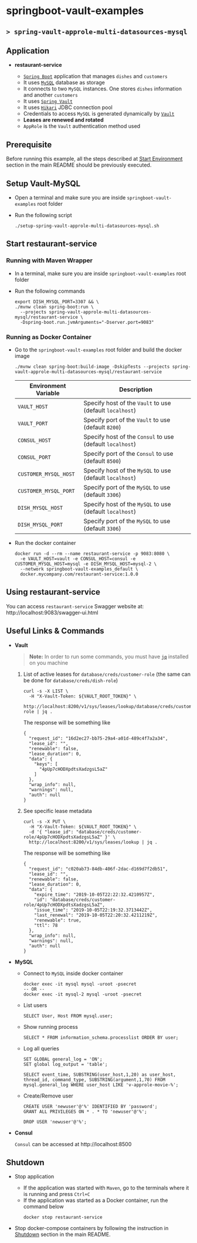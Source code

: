 # springboot-vault-examples
## `> spring-vault-approle-multi-datasources-mysql`

## Application

- **restaurant-service**

  - [`Spring Boot`](https://docs.spring.io/spring-boot/docs/current/reference/htmlsingle/) application that manages `dishes` and `customers`
  - It uses [`MySQL`](https://www.mysql.com/) database as storage
  - It connects to two `MySQL` instances. One stores `dishes` information and another `customers`
  - It uses [`Spring Vault`](https://docs.spring.io/spring-vault/docs/2.1.3.RELEASE/reference/html/#_document_structure)
  - It uses [`Hikari`](https://github.com/brettwooldridge/HikariCP) JDBC connection pool
  - Credentials to access `MySQL` is generated dynamically by [`Vault`](https://www.vaultproject.io)
  - **Leases are renewed and rotated**
  - `AppRole` is the `Vault` authentication method used

## Prerequisite

Before running this example, all the steps described at [Start Environment](https://github.com/ivangfr/springboot-vault-examples#start-environment) section in the main README should be previously executed.

## Setup Vault-MySQL

- Open a terminal and make sure you are inside `springboot-vault-examples` root folder

- Run the following script
  ```
  ./setup-spring-vault-approle-multi-datasources-mysql.sh
  ```

## Start restaurant-service

### Running with Maven Wrapper

- In a terminal, make sure you are inside `springboot-vault-examples` root folder

- Run the following commands
  ```
  export DISH_MYSQL_PORT=3307 && \
  ./mvnw clean spring-boot:run \
    --projects spring-vault-approle-multi-datasources-mysql/restaurant-service \
    -Dspring-boot.run.jvmArguments="-Dserver.port=9083"
  ```

### Running as Docker Container

- Go to the `springboot-vault-examples` root folder and build the docker image
  ```
  ./mvnw clean spring-boot:build-image -DskipTests --projects spring-vault-approle-multi-datasources-mysql/restaurant-service
  ```
  | Environment Variable  | Description                                               |
  | --------------------- | --------------------------------------------------------- |
  | `VAULT_HOST`          | Specify host of the `Vault` to use (default `localhost`)  |
  | `VAULT_PORT`          | Specify port of the `Vault` to use (default `8200`)       |
  | `CONSUL_HOST`         | Specify host of the `Consul` to use (default `localhost`) |
  | `CONSUL_PORT`         | Specify port of the `Consul` to use (default `8500`)      |
  | `CUSTOMER_MYSQL_HOST` | Specify host of the `MySQL` to use (default `localhost`)  |
  | `CUSTOMER_MYSQL_PORT` | Specify port of the `MySQL` to use (default `3306`)       |
  | `DISH_MYSQL_HOST`     | Specify host of the `MySQL` to use (default `localhost`)  |
  | `DISH_MYSQL_PORT`     | Specify port of the `MySQL` to use (default `3306`)       |

- Run the docker container
  ```
  docker run -d --rm --name restaurant-service -p 9083:8080 \
    -e VAULT_HOST=vault -e CONSUL_HOST=consul -e CUSTOMER_MYSQL_HOST=mysql -e DISH_MYSQL_HOST=mysql-2 \
    --network springboot-vault-examples_default \
    docker.mycompany.com/restaurant-service:1.0.0
  ```

## Using restaurant-service

You can access `restaurant-service` Swagger website at: http://localhost:9083/swagger-ui.html

## Useful Links & Commands

- **Vault**

  > **Note:** In order to run some commands, you must have [`jq`](https://stedolan.github.io/jq) installed on you machine

  1. List of active leases for `database/creds/customer-role` (the same can be done for `database/creds/dish-role`)
     ```
     curl -s -X LIST \
       -H "X-Vault-Token: ${VAULT_ROOT_TOKEN}" \
       http://localhost:8200/v1/sys/leases/lookup/database/creds/customer-role | jq .
     ```
     
     The response will be something like
     ```
     {
       "request_id": "16d2ec27-bb75-29a4-a01d-489c4f7a2a34",
       "lease_id": "",
       "renewable": false,
       "lease_duration": 0,
       "data": {
         "keys": [
           "4pUp7cHODXpdtsXadzgsL5aZ"
         ]
       },
       "wrap_info": null,
       "warnings": null,
       "auth": null
     }
     ```

  1. See specific lease metadata
     ```
     curl -s -X PUT \
       -H "X-Vault-Token: ${VAULT_ROOT_TOKEN}" \
       -d '{ "lease_id": "database/creds/customer-role/4pUp7cHODXpdtsXadzgsL5aZ" }' \
       http://localhost:8200/v1/sys/leases/lookup | jq .
     ```
     
     The response will be something like
     ```
     {
       "request_id": "c020ab73-84db-406f-2dac-d169d7f2db51",
       "lease_id": "",
       "renewable": false,
       "lease_duration": 0,
       "data": {
         "expire_time": "2019-10-05T22:22:32.4210957Z",
         "id": "database/creds/customer-role/4pUp7cHODXpdtsXadzgsL5aZ",
         "issue_time": "2019-10-05T22:19:32.3713442Z",
         "last_renewal": "2019-10-05T22:20:32.4211219Z",
         "renewable": true,
         "ttl": 78
       },
       "wrap_info": null,
       "warnings": null,
       "auth": null
     }
     ``` 

- **MySQL**

  - Connect to `MySQL` inside docker container
    ```
    docker exec -it mysql mysql -uroot -psecret
    -- OR --
    docker exec -it mysql-2 mysql -uroot -psecret
    ```

  - List users
    ```
    SELECT User, Host FROM mysql.user;
    ```

  - Show running process
    ```
    SELECT * FROM information_schema.processlist ORDER BY user;
    ```

  - Log all queries
    ```
    SET GLOBAL general_log = 'ON';
    SET global log_output = 'table';
    
    SELECT event_time, SUBSTRING(user_host,1,20) as user_host, thread_id, command_type, SUBSTRING(argument,1,70) FROM mysql.general_log WHERE user_host LIKE 'v-approle-movie-%';
    ```

  - Create/Remove user
    ```
    CREATE USER 'newuser'@'%' IDENTIFIED BY 'password';
    GRANT ALL PRIVILEGES ON * . * TO 'newuser'@'%';
    
    DROP USER 'newuser'@'%';
    ```

- **Consul**

  `Consul` can be accessed at http://localhost:8500
  
## Shutdown

- Stop application
  - If the application was started with `Maven`, go to the terminals where it is running and press `Ctrl+C`
  - If the application was started as a Docker container, run the command below
    ```
    docker stop restaurant-service
    ```
    
- Stop docker-compose containers by following the instruction in [Shutdown](https://github.com/ivangfr/springboot-vault-examples#shutdown) section in the main README.
